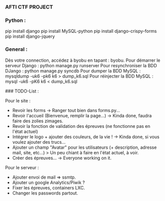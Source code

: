 ### AFTI CTF PROJECT ###

### Python : 
pip install django
pip install MySQL-python
pip install django-crispy-forms
pip install django-jquery

### General :

Dès votre connection, accédez à byobu en tapant : byobu.
Pour démarrer le serveur Django : python manage.py runserver
Pour resynchroniser la BDD DJango : python manage.py syncdb
Pour dumper la BDD MySQL : mysqldump -uk6 -pk6 k6 > dump_k6.sql
Pour réinjecter la BDD MySQL : mysql -uk6 -pK6 k6 < dump_k6.sql

### TODO-List :

Pour le site :
- Revoir les forms -> Ranger tout bien dans forms.py...
- Revoir l'accueil (Bienvenue, remplir la page...) -> Kinda done, faudra faire des zolies zimages.
- Revoir la fonction de validation des épreuves (ne fonctionne pas en l'état actuel)
- Intégrer le logo + ajouter des couleurs, de la vie ! -> Kinda done, si vous voulez ajouter des trucs...
- Ajouter un champ "Avatar" pour les utilisateurs (+ description, adresse mail, site, etc...) > Un peu chiant à faire en l'état actuel, à voir. 
- Créer des épreuves... -> Everyone working on it. 

Pour le serveur :
- Ajouter envoi de mail => ssmtp.
- Ajouter un google Analytics/Piwik ?
- Fixer les épreuves, containers LXC.
- Changer les passwords partout.
